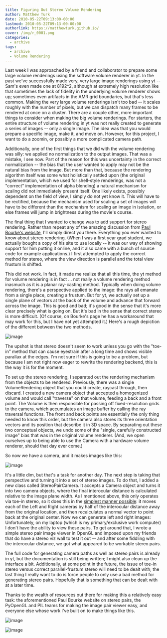 ```yaml
---
title: Figuring Out Stereo Volume Rendering
author: Matthew Turk
date: 2010-05-22T09:13:00-00:00
lastmod: 2010-05-22T09:13:00-00:00
authorlink: https://matthewturk.github.io/
cover: /img/r_0001.png
categories:
  - archive
tags:
  - archive
  - Volume Rendering
---
```

Last week I was approached by a friend and collaborator to prepare some
large volume renderings using the software volume renderer in yt. In the
past we've successfully made very, very large image renderings using yt
-- Sam's even made one at 8192^2, although at extremely high resolution
like that sometimes the lack of fidelity in the underlying volume
renderer shows up; sometimes even artifacts in the AMR grid boundaries,
but that's less common. Making the very large volume renderings isn't
too bad -- it scales roughly with the number of pixels, but we can
dispatch many frames to be rendered at once on a cluster. There are a
couple other, more important things to consider when making the big
volume renderings. For starters, the entire structure of volume
rendering in yt was not really created to generate a series of images --
only a single image. The idea was that you would prepare a specific
image, make it, and move on. However, for this project, I want to do a
zoomin, or possibly a more complicated camera path.

Additionally, one of the first things that we did with the volume
rendering was silly: we applied no normalization to the output images.
That was a mistake, I see now. Part of the reason for this was
uncertainty in the correct normalization -- the bias that the user
wanted to apply may not be the natural bias from the image. But more
than that, because the rendering algorithm itself was some what
holistically settled upon (the original implementation, which we used
for shell-style renderings, was not a "correct" implementation of alpha
blending) a natural mechanism for scaling did not immediately present
itself. One likely exists, possibly dependent on the field of view, I
simply do not yet know it. This will have to be rectified, because the
mechanism used for scaling a set of images will have to be different
than the mechanism for scaling an image in isolation, or else frames
will jump in brightness during the movie's course.

The final thing that I wanted to change was to add support for stereo
rendering. Rather than repeat any of the amazing discussion from [Paul
Bourke's
website](http://local.wasp.uwa.edu.au/~pbourke/miscellaneous/stereographics/stereorender/),
I'll simply direct you there. Everything you ever wanted to know about
stereo rendering. (When I was a first year grad student, we actually
bought a copy of his site to use locally -- it was our way of showing
support for him putting it online, and it also came with a bunch of
source code for example applications.) I first attempted to apply the
correct method for stereo, where the view direction is parallel and the
total view frustum is shifted.

This did not work. In fact, it made me realize that all this time, the
yt method for volume rendering is in fact ... not really a volume
rendering method inasmuch as it is a planar ray-casting method.
Typically when doing volume rendering, there's a perspective applied to
the image: the rays all emanate from a single place, creating a frustum.
But for yt, we actually set up a single plane of vectors at the back of
the volume and advance that forward across the image. This is good and
bad; it's good in the sense that it's more clear precisely what is going
on. But it's bad in the sense that correct stereo is more difficult. (Of
course, on Bourke's page he has a workaround that may work for this, but
I have not yet attempted it.) Here's a rough depiction of the different
between the two methods.

![image](/img/RenderingMechanisminyt.png)

The upshot is that stereo doesn't seem to work unless you go with the
"toe-in" method that can cause eyestrain after a long time and shows
visible parallax at the edges. I'm not sure if this is going to be a
problem, but because I am not right now eager to rewrite the rendering
backend, this is the way it is for the moment.

To set up the stereo rendering, I separated out the rendering mechanism
from the objects to be rendered. Previously, there was a single
VolumeRendering object that you could create, raycast through, then
discard. I created a new camera object that accepted a homogenized
volume and would call "traverse" on that volume, feeding a back and a
front point. The Volume is then responsible for passing off
fixed-resolution grids to the camera, which accumulates an image buffer
by calling the ray traversal functions. The front and back points are
essentially the only thing needed to know this order, but the camera
also stores its three orientation vectors and its position that describe
it in 3D space. By separating out these two conceptual objects, we undo
some of the "single, carefully constructed image" bias that was in the
original volume renderer. (And, we open ourselves up to being able to
use the Camera with a hardware volume renderer, should that day ever
come.)

So now we have a camera, and it makes images like this:

![image](/img/c_0001.png)

It's a little dim, but that's a task for another day. The next step is
taking that perspective and turning it into a set of stereo images. To
do that, I added a new class called StereoPairCamera. It accepts a
Camera object and turns it into two camera objects, where the final
interocular distance is calculated relative to the image plane width. As
I mentioned above, this only operates via toe-in stereo, so it does this
in the [simplest manner
possible](http://hg.enzotools.org/yt/file/739181d1a069/yt/extensions/volume_rendering/camera.py#l137):
it moves each of the Left and Right cameras by half of the interocular
distance away from the original location, and then recalculates a normal
vector to point back at the original center. Now we can generate left
and right images: Unfortunately, on my laptop (which is my
primary/exclusive work computer) I don't have the ability to view these
pairs. To get around that, I wrote a simple stereo pair image viewer in
OpenGL and imposed upon my friends that do have a stereo viz wall to
test it out -- and after some fiddling with the interocular distance, we
got what appeared to be workable stereo pairs.

The full code for generating camera paths as well as stereo pairs is
already in yt, but the documentation is still being written; I might
also clean up the interface a bit. Additionally, at some point in the
future, the issue of toe-in stereo versus correct parallel-frustum
stereo will need to be dealt with; the last thing I really want to do is
force people to only use a bad method for generating stereo pairs.
Hopefully that is something that can be dealt with at a later time.

Thanks to the wealth of resources out there for making this a relatively
easy task: the aforementioned Paul Bourke website on stereo pairs, the
PyOpenGL and PIL teams for making the image pair viewer easy, and
everyone else whose work I've built on to make things like this.

![image](/img/l_0001.png)

![image](/img/r_0001.png)
